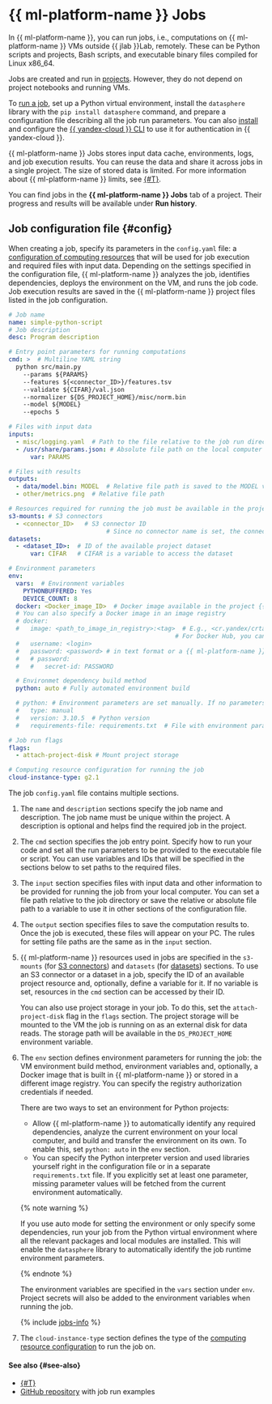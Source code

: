 # {{ ml-platform-name }} Jobs

In {{ ml-platform-name }}, you can run jobs, i.e., computations on {{ ml-platform-name }} VMs outside {{ jlab }}Lab, remotely. These can be Python scripts and projects, Bash scripts, and executable binary files compiled for Linux x86_64.

Jobs are created and run in [projects](project.md). However, they do not depend on project notebooks and running VMs.

To [run a job](../operations/projects/work-with-jobs.md), set up a Python virtual environment, install the `datasphere` library with the `pip install datasphere` command, and prepare a configuration file describing all the job run parameters. You can also [install](../../cli/quickstart.md) and configure the [{{ yandex-cloud }} CLI](../../cli/) to use it for authentication in {{ yandex-cloud }}.

{{ ml-platform-name }} Jobs stores input data cache, environments, logs, and job execution results. You can reuse the data and share it across jobs in a single project. The size of stored data is limited. For more information about {{ ml-platform-name }} limits, see [{#T}](limits.md).

You can find jobs in the **{{ ml-platform-name }} Jobs** tab of a project. Their progress and results will be available under **Run history**.

## Job configuration file {#config}

When creating a job, specify its parameters in the `config.yaml` file: a [configuration of computing resources](configurations.md) that will be used for job execution and required files with input data. Depending on the settings specified in the configuration file, {{ ml-platform-name }} analyzes the job, identifies dependencies, deploys the environment on the VM, and runs the job code. Job execution results are saved in the {{ ml-platform-name }} project files listed in the job configuration.

```yaml
# Job name
name: simple-python-script
# Job description
desc: Program description

# Entry point parameters for running computations
cmd: >  # Multiline YAML string
  python src/main.py
    --params ${PARAMS}
    --features ${<connector_ID>}/features.tsv
    --validate ${CIFAR}/val.json
    --normalizer ${DS_PROJECT_HOME}/misc/norm.bin
    --model ${MODEL}
    --epochs 5

# Files with input data
inputs:
  - misc/logging.yaml  # Path to the file relative to the job run directory on your local computer
  - /usr/share/params.json: # Absolute file path on the local computer is saved to the PARAMS variable
      var: PARAMS

# Files with results
outputs:
  - data/model.bin: MODEL  # Relative file path is saved to the MODEL variable
  - other/metrics.png  # Relative file path

# Resources required for running the job must be available in the project
s3-mounts: # S3 connectors
  - <connector_ID>   # S3 connector ID
                           # Since no connector name is set, the connector can be accessed by ID
datasets:
  - <dataset_ID>:  # ID of the available project dataset
      var: CIFAR   # CIFAR is a variable to access the dataset

# Environment parameters       
env:
  vars:  # Environment variables
    PYTHONBUFFERED: Yes
    DEVICE_COUNT: 8
  docker: <Docker_image_ID>  # Docker image available in the project {{ ml-platform-name }}
  # You can also specify a Docker image in an image registry
  # docker:
  #   image: <path_to_image_in_registry>:<tag>  # E.g., <cr.yandex/crtabcdef12345678900/myenv:0.1>
                                              # For Docker Hub, you can just specify `<name>:<tag>`, such as `ubuntu:focal`
  #   username: <login>
  #   password: <password> # in text format or a {{ ml-platform-name }} secret name
  #   # password:
  #   #   secret-id: PASSWORD

  # Environmet dependency build method
  python: auto # Fully automated environment build

  # python: # Environment parameters are set manually. If no parameters are specified, their values will be identified from the current environment automatically
  #   type: manual
  #   version: 3.10.5  # Python version
  #   requirements-file: requirements.txt  # File with environment parameters

# Job run flags
flags:
  - attach-project-disk # Mount project storage

# Computing resource configuration for running the job
cloud-instance-type: g2.1
```

The job `config.yaml` file contains multiple sections.

1. The `name` and `description` sections specify the job name and description. The job name must be unique within the project. A description is optional and helps find the required job in the project.

1. The `cmd` section specifies the job entry point. Specify how to run your code and set all the run parameters to be provided to the executable file or script. You can use variables and IDs that will be specified in the sections below to set paths to the required files.

1. The `input` section specifies files with input data and other information to be provided for running the job from your local computer. You can set a file path relative to the job directory or save the relative or absolute file path to a variable to use it in other sections of the configuration file.

1. The `output` section specifies files to save the computation results to. Once the job is executed, these files will appear on your PC. The rules for setting file paths are the same as in the `input` section.

1. {{ ml-platform-name }} resources used in jobs are specified in the `s3-mounts` (for [S3 connectors](s3-connector.md)) and `datasets` (for [datasets](dataset.md)) sections. To use an S3 connector or a dataset in a job, specify the ID of an available project resource and, optionally, define a variable for it. If no variable is set, resources in the `cmd` section can be accessed by their ID.

   You can also use project storage in your job. To do this, set the `attach-project-disk` flag in the `flags` section. The project storage will be mounted to the VM the job is running on as an external disk for data reads. The storage path will be available in the `DS_PROJECT_HOME` environment variable.

1. The `env` section defines environment parameters for running the job: the VM environment build method, environment variables and, optionally, a Docker image that is built in {{ ml-platform-name }} or stored in a different image registry. You can specify the registry authorization credentials if needed.

   There are two ways to set an environment for Python projects:

   * Allow {{ ml-platform-name }} to automatically identify any required dependencies, analyze the current environment on your local computer, and build and transfer the environment on its own. To enable this, set `python: auto` in the `env` section.
   * You can specify the Python interpreter version and used libraries yourself right in the configuration file or in a separate `requirements.txt` file. If you explicitly set at least one parameter, missing parameter values will be fetched from the current environment automatically.

   {% note warning %}

   If you use auto mode for setting the environment or only specify some dependencies, run your job from the Python virtual environment where all the relevant packages and local modules are installed. This will enable the `datasphere` library to automatically identify the job runtime environment parameters.

   {% endnote %}

   The environment variables are specified in the `vars` section under `env`. Project secrets will also be added to the environment variables when running the job.

   {% include [jobs-info](../../_includes/datasphere/jobs-environment.md) %}

1. The `cloud-instance-type` section defines the type of the [computing resource configuration](configurations.md) to run the job on.


#### See also {#see-also}

* [{#T}](../operations/projects/work-with-jobs.md)
* [GitHub repository](https://github.com/yandex-cloud-examples/yc-datasphere-jobs-examples) with job run examples
